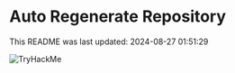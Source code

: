 # Auto Regenerate Repository

This README was last updated: 2024-08-27 01:51:29

 ![TryHackMe](https://tryhackme.com/badge/533634)